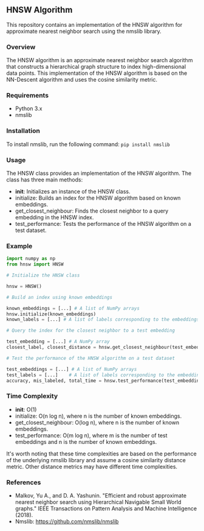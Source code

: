 ## HNSW Algorithm

This repository contains an implementation of the HNSW algorithm for approximate nearest neighbor search using the nmslib library.

### Overview

The HNSW algorithm is an approximate nearest neighbor search algorithm that constructs a hierarchical graph structure to index high-dimensional data points. This implementation of the HNSW algorithm is based on the NN-Descent algorithm and uses the cosine similarity metric.

### Requirements

- Python 3.x
- nmslib

### Installation

To install nmslib, run the following command:
`pip install nmslib`

### Usage

The HNSW class provides an implementation of the HNSW algorithm. The class has three main methods:

- **init**: Initializes an instance of the HNSW class.
- initialize: Builds an index for the HNSW algorithm based on known embeddings.
- get_closest_neighbour: Finds the closest neighbor to a query embedding in the HNSW index.
- test_performance: Tests the performance of the HNSW algorithm on a test dataset.

### Example

```python
import numpy as np
from hnsw import HNSW

# Initialize the HNSW class

hnsw = HNSW()

# Build an index using known embeddings

known_embeddings = [...] # A list of NumPy arrays
hnsw.initialize(known_embeddings)
known_labels = [...] # A list of labels corresponding to the embeddings

# Query the index for the closest neighbor to a test embedding

test_embedding = [...] # A NumPy array
closest_label, closest_distance = hnsw.get_closest_neighbour(test_embedding, known_labels)

# Test the performance of the HNSW algorithm on a test dataset

test_embeddings = [...] # A list of NumPy arrays
test_labels = [...]    # A list of labels corresponding to the embeddings
accuracy, mis_labeled, total_time = hnsw.test_performance(test_embeddings, test_labels, known_labels)
```

### Time Complexity
- **init**: O(1)
- initialize: O(n log n), where n is the number of known embeddings.
- get_closest_neighbour: O(log n), where n is the number of known embeddings.
- test_performance: O(m log n), where m is the number of test embeddings and n is the number of known embeddings.

It's worth noting that these time complexities are based on the performance of the underlying nmslib library and assume a cosine similarity distance metric. Other distance metrics may have different time complexities.

### References

- Malkov, Yu A., and D. A. Yashunin. "Efficient and robust approximate nearest neighbor search using Hierarchical Navigable Small World graphs." IEEE Transactions on Pattern Analysis and Machine Intelligence (2018).
- Nmslib: https://github.com/nmslib/nmslib
